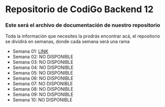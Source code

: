 # Repositorio de CodiGo Backend 12

### Este será el archivo de documentación de nuestro repositorio

Toda la información que necesites la prodrás encontrar acá, el repositorio se dividirá en semanas, donde cada semana será una rama

- Semana 01: <a href="https://google.com">LINK </a>
- Semana 02: NO DISPONIBLE
- Semana 03: NO DISPONIBLE
- Semana 04: NO DISPONIBLE
- Semana 05: NO DISPONIBLE
- Semana 06: NO DISPONIBLE
- Semana 07: NO DISPONIBLE
- Semana 08: NO DISPONIBLE
- Semana 09: NO DISPONIBLE
- Semana 10: NO DISPONIBLE